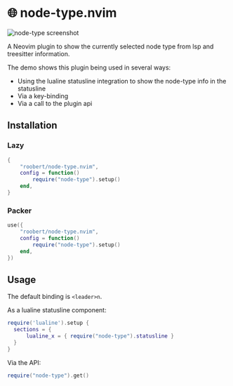# :globe_with_meridians: node-type.nvim

![node-type screenshot](https://user-images.githubusercontent.com/226654/216843214-50cace9a-a6dc-4654-aa36-bffc4aba1856.gif)

A Neovim plugin to show the currently selected node type from lsp and treesitter
information.

The demo shows this plugin being used in several ways:
* Using the lualine statusline integration to show the node-type info in the statusline
* Via a key-binding
* Via a call to the plugin api

## Installation

### Lazy

``` lua
{
    "roobert/node-type.nvim",
    config = function()
        require("node-type").setup()
    end,
}
```

### Packer

``` lua
use({
    "roobert/node-type.nvim",
    config = function()
        require("node-type").setup()
    end,
})
```

## Usage

The default binding is `<leader>n`.

As a lualine statusline component:

``` lua
require('lualine').setup {
  sections = {
      lualine_x = { require("node-type").statusline }
  }
}
```

Via the API:

``` lua
require("node-type").get()
```


